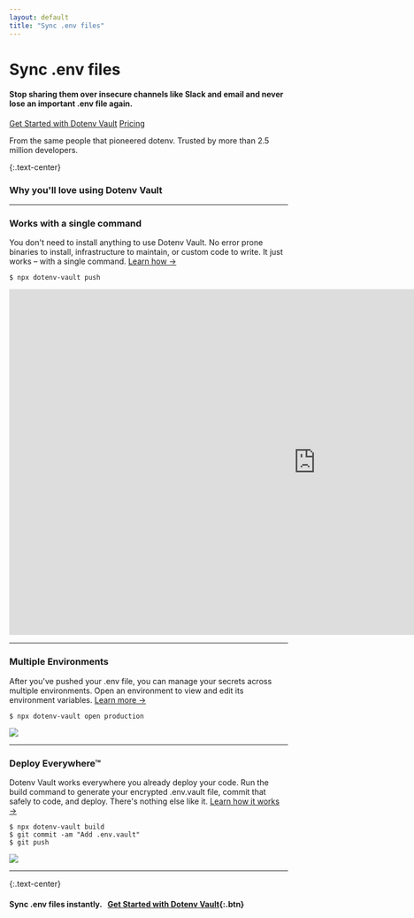 ```yaml
---
layout: default
title: "Sync .env files"
---
```


<div class="hero">
  <h1>Sync .env files</h1>

  <div>
    <h4 class="font-weight-normal">Stop sharing them over insecure channels like Slack and email and never lose an important .env file again.</h4>
    <p><a class="btn mr-05" href="/signup">Get Started with Dotenv Vault</a> <a href="/pricing">Pricing</a></p>
    <p>
      From the same people that pioneered dotenv. Trusted by more than 2.5 million developers.
    </p>
  </div>
</div>

<article markdown="1">

{:.text-center}
### Why you'll love using Dotenv Vault

---

### Works with a single command

You don't need to install anything to use Dotenv Vault. No error prone binaries to install, infrastructure to maintain, or custom code to write. It just works – with a single command. [Learn how &rarr;](/docs/tutorials/sync)

```
$ npx dotenv-vault push
```

<div class="rounded video border border-success bg-dark">
  <iframe width="1108" height="625" src="https://www.youtube.com/embed/z-lBjxfhWeY" title="1 Minute Overview" frameborder="0" allow="accelerometer; autoplay; clipboard-write; encrypted-media; gyroscope; picture-in-picture" allowfullscreen></iframe>
</div>

---

### Multiple Environments

After you've pushed your .env file, you can manage your secrets across multiple environments. Open an environment to view and edit its environment variables. [Learn more &rarr;](/docs/tutorials/environments)

```
$ npx dotenv-vault open production
```

<div>
  <img src="https://res.cloudinary.com/dotenv-org/image/upload/c_scale,w_900/v1659628722/Screen_Shot_2022-08-04_at_8.53.16_AM_pukxin.png">
</div>

---

### Deploy Everywhere™

Dotenv Vault works everywhere you already deploy your code. Run the build command to generate your encrypted .env.vault file, commit that safely to code, and deploy. There's nothing else like it. [Learn how it works &rarr;](/docs/tutorials/deploy)

```
$ npx dotenv-vault build
$ git commit -am "Add .env.vault"
$ git push
```

<div>
  <img src="https://res.cloudinary.com/dotenv-org/image/upload/v1665603984/npx-build_qqcbcb.gif">
</div>

---

{:.text-center}
#### Sync .env files instantly.&nbsp;&nbsp;&nbsp;[Get Started with Dotenv Vault](/signup){:.btn}

</article>

<!--
Make your experience even better!

  <h2>Add your teammates</h2>

  <p>Add your teammates and stop sharing .env files over insecure channels like Slack and email. Spend your time coding rather than updating .env.example files, and never lose an important .env file again. Tell your teammates to run:</p>

  <h2>Manage their access</h2>

<pre><code>npx dotenv-vault pull</code></pre>
-->
